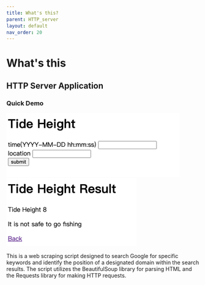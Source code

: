 ```yaml
---
title: What's this?
parent: HTTP_server
layout: default
nav_order: 20
---
```

# What's this
## HTTP Server Application

### Quick Demo
![automated_keyword_ranking_demo](/docs/HTTP_server/images/input.jpg)
![automated_keyword_ranking_demo](/docs/HTTP_server/images/result.jpg)

This is a web scraping script designed to search Google for specific keywords and identify the position of a designated domain within the search results. The script utilizes the BeautifulSoup library for parsing HTML and the Requests library for making HTTP requests. 

